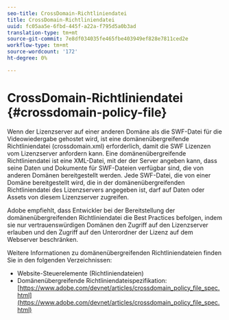 ```yaml
---
seo-title: CrossDomain-Richtliniendatei
title: CrossDomain-Richtliniendatei
uuid: fc05aa5e-6fbd-445f-a22a-f795d5a0b3ad
translation-type: tm+mt
source-git-commit: 7e8df034035fe465fbe403949ef828e7811ced2e
workflow-type: tm+mt
source-wordcount: '172'
ht-degree: 0%

---
```



# CrossDomain-Richtliniendatei {#crossdomain-policy-file}

Wenn der Lizenzserver auf einer anderen Domäne als die SWF-Datei für die Videowiedergabe gehostet wird, ist eine domänenübergreifende Richtliniendatei (crossdomain.xml) erforderlich, damit die SWF Lizenzen vom Lizenzserver anfordern kann. Eine domänenübergreifende Richtliniendatei ist eine XML-Datei, mit der der Server angeben kann, dass seine Daten und Dokumente für SWF-Dateien verfügbar sind, die von anderen Domänen bereitgestellt werden. Jede SWF-Datei, die von einer Domäne bereitgestellt wird, die in der domänenübergreifenden Richtliniendatei des Lizenzservers angegeben ist, darf auf Daten oder Assets von diesem Lizenzserver zugreifen.

Adobe empfiehlt, dass Entwickler bei der Bereitstellung der domänenübergreifenden Richtliniendatei die Best Practices befolgen, indem sie nur vertrauenswürdigen Domänen den Zugriff auf den Lizenzserver erlauben und den Zugriff auf den Unterordner der Lizenz auf dem Webserver beschränken.

Weitere Informationen zu domänenübergreifenden Richtliniendateien finden Sie in den folgenden Verzeichnissen:

* Website-Steuerelemente (Richtliniendateien)
* Domänenübergreifende Richtliniendateispezifikation: [https://www.adobe.com/devnet/articles/crossdomain_policy_file_spec.html](https://www.adobe.com/devnet/articles/crossdomain_policy_file_spec.html)

